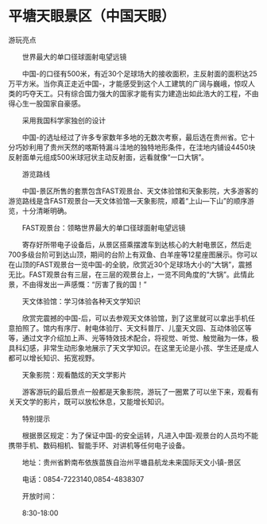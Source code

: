 # 平塘天眼景区（中国天眼）

 游玩亮点

　　世界最大的单口径球面射电望远镜

　　中国-的口径有500米，有近30个足球场大的接收面积，主反射面的面积达25万平方米。当你真正走近中国-，才能感受到这个人工建筑的广阔与巍峨，惊叹人类的巧夺天工。只有综合国力强大的国家才能有实力建造出如此浩大的工程，不由得心生一股国家自豪感。

　　采用我国科学家独创的设计

　　中国-的选址经过了许多专家数年多地的无数次考察，最后选在贵州省。它十分巧妙利用了贵州天然的喀斯特漏斗洼地的独特地形条件，在洼地内铺设4450块反射面单元组成500米球冠状主动反射面，远看就像“一口大锅”。

　　游览路线

　　中国-景区所售的套票包含FAST观景台、天文体验馆和天象影院，大多游客的游览路线是含FAST观景台—天文体验馆—天象影院，顺着“上山—下山”的顺序游览，十分清晰明确。

　　FAST观景台：领略世界最大的单口径球面射电望远镜

　　寄存好所带电子设备后，从景区搭乘摆渡车到达核心的大射电景区，然后走700多级台阶可到达山顶，期间的台阶上有双鱼、白羊座等12星座图展示。你可以在山顶的FAST观景台一览中国-的全貌，欣赏近30个足球场大小的“大锅”，震撼无比。FAST观景台有三层，在三层的观景台上，一览不同角度的“大锅”。此情此景，不由得发出一声感慨：“厉害了我的国！”

　　天文体验馆：学习体验各种天文学知识

　　欣赏完震撼的中国-后，可以去参观天文体验馆，到了这里就可以拿出手机任意拍照了。馆内有序厅、射电体验厅、天文科普厅、儿童天文园、互动体验区等等，通过文字介绍加上声、光等特效技术配合，将视觉、听觉、触觉融为一体，极具科幻感，非常生动形象地展示了天文学知识。在这里无论是小孩、学生还是成人都可以增长知识、拓宽视野。

　　天象影院：观看酷炫的天文学影片

　　游客游玩的最后景点一般都是天象影院，游玩了一圈累了可以坐下来，观看有关天文学的影片，既可以放松休息，又能增长知识。

　　特别提示

　　根据景区规定：为了保证中国-的安全运转，凡进入中国-观景台的人员均不能携带手机、数码相机、智能手环、对讲机等任何电子设备。

　　地址：贵州省黔南布依族苗族自治州平塘县航龙未来国际天文小镇-景区

　　电话：0854-7223140,0854-4838307

　　开放时间：

　　8:30-18:00



